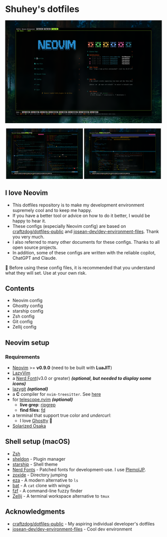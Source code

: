 # Shuhey's dotfiles

![thumbnail](./images/nvim_screenshot_01.png)

<p align="center">
  <img src="./images/nvim_screenshot_02.png" alt="coding_astro" width="49%">
  <img src="./images/nvim_screenshot_03.png" alt="show_documentation" width="49%">
</p>

## I love Neovim

- This dotfiles repository is to make my development environment supremely cool and to keep me happy.
- If you have a better tool or advice on how to do it better, I would be happy to hear it.
- These configs (especially Neovim config) are based on [craftzdog/dotfiles-public](https://github.com/craftzdog/dotfiles-public) and [josean-dev/dev-environment-files](https://github.com/josean-dev/dev-environment-files). Thank you very much.
- I also referred to many other documents for these configs. Thanks to all open source projects.
- In addition, some of these configs are written with the reliable copilot, ChatGPT and Claude.

🚨 Before using these config files, it is recommended that you understand what they will set. Use at your own risk.

## Contents

- Neovim config
- Ghostty config
- starship config
- Zsh config
- Git config
- Zellij config

## Neovim setup

### Requirements

- [Neovim](https://neovim.io/) >= **v0.9.0** (need to be built with **LuaJIT**)
- [LazyVim](https://www.lazyvim.org/)
- a [Nerd Font](https://www.nerdfonts.com/)(v3.0 or greater) **_(optional, but needed to display some icons)_**
- [lazygit](https://github.com/jesseduffield/lazygit) **_(optional)_**
- a **C** compiler for `nvim-treesitter`. See [here](https://github.com/nvim-treesitter/nvim-treesitter#requirements)
- for [telescope.nvim](https://github.com/nvim-telescope/telescope.nvim) **_(optional)_**
  - **live grep**: [ripgrep](https://github.com/BurntSushi/ripgrep)
  - **find files**: [fd](https://github.com/sharkdp/fd)
- a terminal that support true color and _undercurl_:
  - I love [Ghostty](https://ghostty.org/) 👻
- [Solarized Osaka](https://github.com/craftzdog/solarized-osaka.nvim)

## Shell setup (macOS)

- [Zsh](https://www.zsh.org/)
- [sheldon](https://github.com/rossmacarthur/sheldon) - Plugin manager
- [starship](https://github.com/starship/starship) - Shell theme
- [Nerd Fonts](https://github.com/ryanoasis/nerd-fonts) - Patched fonts for development-use. I use [PlemolJP](https://github.com/yuru7/PlemolJP).
- [zoxide](https://github.com/ajeetdsouza/zoxide) - Directory jumping
- [eza](https://github.com/eza-community/eza) - A modern alternative to `ls`
- [bat](https://github.com/sharkdp/bat) - A `cat` clone with wings
- [fzf](https://github.com/junegunn/fzf) - A command-line fuzzy finder
- [Zellij](https://github.com/zellij-org/zellij) - A terminal workspace alternative to `tmux`

## Acknowledgments

- [craftzdog/dotfiles-public](https://github.com/craftzdog/dotfiles-public) - My aspiring individual developer's dotfiles
- [josean-dev/dev-environment-files](https://github.com/josean-dev/dev-environment-files) - Cool dev environment
